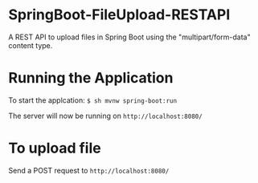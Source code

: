 # SpringBoot-FileUpload-RESTAPI
A REST API to upload files in Spring Boot using the "multipart/form-data" content type.

# Running the Application
To start the applcation: `$ sh mvnw spring-boot:run`

The server will now be running on  `http://localhost:8080/`

# To upload file

Send a POST request to `http://localhost:8080/`
